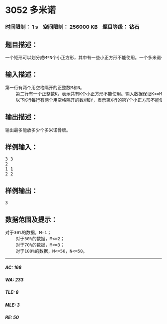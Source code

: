 # 3052 多米诺   
### 时间限制： 1 s&nbsp;&nbsp;&nbsp;&nbsp;空间限制： 256000 KB&nbsp;&nbsp;&nbsp;&nbsp;题目等级： 钻石  
## 题目描述：  

<pre>
一个矩形可以划分成M*N个小正方形，其中有一些小正方形不能使用。一个多米诺骨牌占用两个相邻的小正方形。试问整个区域内最多可以不重叠地放多少个多米诺骨牌且不占用任何一个被标记为无法使用的小正方形。
</pre>
  
  
## 输入描述：  

<pre>
第一行有两个用空格隔开的正整数M和N。
    第二行有一个正整数K，表示共有K个小正方形不能使用。输入数据保证K<=M*N。
    以下K行每行有两个用空格隔开的数X和Y，表示第X行的第Y个小正方形不能使用。
</pre>
  
  
## 输出描述：  

<pre>
输出最多能放多少个多米诺骨牌。
</pre>
  
  
## 样例输入：  

<pre>
3 3
2
1 1
2 2
</pre>
  
  
## 样例输出：  

<pre>
3
</pre>
  
  
## 数据范围及提示：  

<pre>
对于30%的数据，M=1；
    对于50%的数据，M<=2；
    对于70%的数据，M<=3；
    对于100%的数据，M<=50，N<=50。
</pre>
  
  
***  

##### AC: 168  
##### WA: 233  
##### TLE: 8  
##### MLE: 3  
##### RE: 50  
